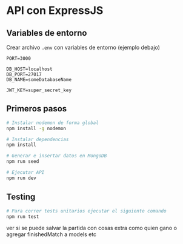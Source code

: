 # API con ExpressJS

## Variables de entorno
Crear archivo `.env` con variables de entorno (ejemplo debajo)
```
PORT=3000

DB_HOST=localhost
DB_PORT=27017
DB_NAME=someDatabaseName

JWT_KEY=super_secret_key
```

## Primeros pasos
```bash
# Instalar nodemon de forma global
npm install -g nodemon

# Instalar dependencias
npm install

# Generar e insertar datos en MongoDB
npm run seed

# Ejecutar API
npm run dev
```

## Testing
```bash
# Para correr tests unitarios ejecutar el siguiente comando
npm run test
```


ver si se puede salvar la partida con cosas extra como quien gano o agregar finishedMatch a models etc
